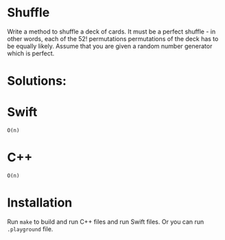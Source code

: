 # Shuffle
Write a method to shuffle a deck of cards. It must be a perfect shuffle - in other words, each of the 52! permutations permutations of the deck has to be equally likely. Assume that you are given a random number generator which is perfect.

# Solutions:

# Swift
```
O(n)
```
# C++
```
O(n)
```

# Installation
Run `make` to build and run C++ files and run Swift files. Or you can run `.playground` file.
